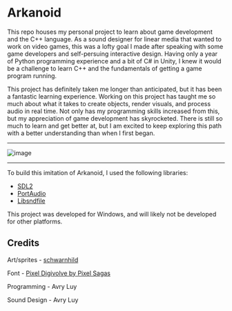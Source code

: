 # Arkanoid

This repo houses my personal project to learn about game development and the C++ language. As a sound designer for linear media that wanted to work on video games, this was a lofty goal I made after speaking with some game developers and self-persuing interactive design. Having only a year of Python programming experience and a bit of C# in Unity, I knew it would be a challenge to learn C++ and the fundamentals of getting a game program running.

This project has definitely taken me longer than anticipated, but it has been a fantastic learning experience. Working on this project has taught me so much about what it takes to create objects, render visuals, and process audio in real time. Not only has my programming skills increased from this, but my appreciation of game development has skyrocketed. There is still so much to learn and get better at, but I am excited to keep exploring this path with a better understanding than when I first began.

----------------------------------------------------------

![image](https://github.com/avryluy/Arkanoid/assets/40475826/afd802e8-3223-42bc-9ab8-43003b682c96)


----------------------------------------------------------

To build this imitation of Arkanoid, I used the following libraries:

- [SDL2](https://www.libsdl.org/)
- [PortAudio](http://www.portaudio.com/)
- [Libsndfile](https://libsndfile.github.io/libsndfile/)

This project was developed for Windows, and will likely not be developed for other platforms.

## Credits

Art/sprites  - [schwarnhild](https://schwarnhild.itch.io/brick-breaker-asset-pack)

Font - [Pixel Digivolve by Pixel Sagas](https://www.dafont.com/pixel-digivolve.font)

Programming - Avry Luy

Sound Design - Avry Luy
